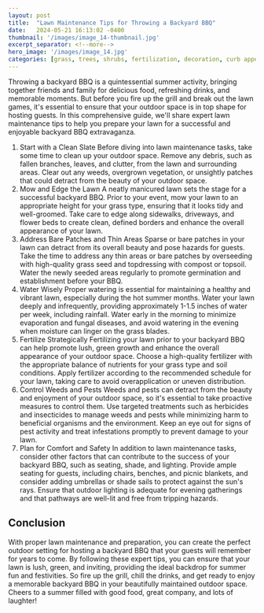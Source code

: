 ```yaml
---
layout: post
title:  "Lawn Maintenance Tips for Throwing a Backyard BBQ"
date:   2024-05-21 16:13:02 -0400
thumbnail: '/images/image_14-thumbnail.jpg'
excerpt_separator: <!--more-->
hero_image: '/images/image_14.jpg'
categories: [grass, trees, shrubs, fertilization, decoration, curb appeal, recreation]
---
```

Throwing a backyard BBQ is a quintessential summer activity, bringing together friends and family for delicious food, refreshing drinks, and memorable moments.<!--more--> But before you fire up the grill and break out the lawn games, it's essential to ensure that your outdoor space is in top shape for hosting guests. In this comprehensive guide, we'll share expert lawn maintenance tips to help you prepare your lawn for a successful and enjoyable backyard BBQ extravaganza.
1. Start with a Clean Slate
Before diving into lawn maintenance tasks, take some time to clean up your outdoor space. Remove any debris, such as fallen branches, leaves, and clutter, from the lawn and surrounding areas. Clear out any weeds, overgrown vegetation, or unsightly patches that could detract from the beauty of your outdoor space.
2. Mow and Edge the Lawn
A neatly manicured lawn sets the stage for a successful backyard BBQ. Prior to your event, mow your lawn to an appropriate height for your grass type, ensuring that it looks tidy and well-groomed. Take care to edge along sidewalks, driveways, and flower beds to create clean, defined borders and enhance the overall appearance of your lawn.
3. Address Bare Patches and Thin Areas
Sparse or bare patches in your lawn can detract from its overall beauty and pose hazards for guests. Take the time to address any thin areas or bare patches by overseeding with high-quality grass seed and topdressing with compost or topsoil. Water the newly seeded areas regularly to promote germination and establishment before your BBQ.
4. Water Wisely
Proper watering is essential for maintaining a healthy and vibrant lawn, especially during the hot summer months. Water your lawn deeply and infrequently, providing approximately 1-1.5 inches of water per week, including rainfall. Water early in the morning to minimize evaporation and fungal diseases, and avoid watering in the evening when moisture can linger on the grass blades.
5. Fertilize Strategically
Fertilizing your lawn prior to your backyard BBQ can help promote lush, green growth and enhance the overall appearance of your outdoor space. Choose a high-quality fertilizer with the appropriate balance of nutrients for your grass type and soil conditions. Apply fertilizer according to the recommended schedule for your lawn, taking care to avoid overapplication or uneven distribution.
6. Control Weeds and Pests
Weeds and pests can detract from the beauty and enjoyment of your outdoor space, so it's essential to take proactive measures to control them. Use targeted treatments such as herbicides and insecticides to manage weeds and pests while minimizing harm to beneficial organisms and the environment. Keep an eye out for signs of pest activity and treat infestations promptly to prevent damage to your lawn.
7. Plan for Comfort and Safety
In addition to lawn maintenance tasks, consider other factors that can contribute to the success of your backyard BBQ, such as seating, shade, and lighting. Provide ample seating for guests, including chairs, benches, and picnic blankets, and consider adding umbrellas or shade sails to protect against the sun's rays. Ensure that outdoor lighting is adequate for evening gatherings and that pathways are well-lit and free from tripping hazards.

## Conclusion
With proper lawn maintenance and preparation, you can create the perfect outdoor setting for hosting a backyard BBQ that your guests will remember for years to come. By following these expert tips, you can ensure that your lawn is lush, green, and inviting, providing the ideal backdrop for summer fun and festivities. So fire up the grill, chill the drinks, and get ready to enjoy a memorable backyard BBQ in your beautifully maintained outdoor space. Cheers to a summer filled with good food, great company, and lots of laughter!
